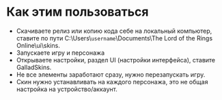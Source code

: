 # Как этим пользоваться
- Скачиваете релиз или копию кода себе на локальный компьютер, ставите по пути C:\Users\\`username`\Documents\The Lord of the Rings Online\ui\skins.
- Запускаете игру и персонажа
- Открываете настройки, раздел UI (настройки интерфейса), ставите GalladSkins.
- Не все элементы заработают сразу, нужно перезапускать игру.
- Скин нужно устанавливать на каждого персонажа, это не общая настройка на устройство/аккаунт.